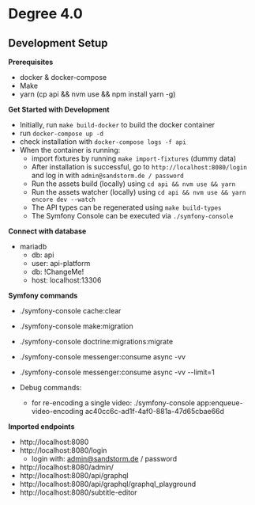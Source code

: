# Degree 4.0

## Development Setup

**Prerequisites**

- docker & docker-compose
- Make
- yarn (cp api && nvm use && npm install yarn -g)

**Get Started with Development**

- Initially, run `make build-docker` to build the docker container
- run `docker-compose up -d`
- check installation with `docker-compose logs -f api`
- When the container is running:
    - import fixtures by running `make import-fixtures` (dummy data)
    - After installation is successful, go to `http://localhost:8080/login` and log in with `admin@sandstorm.de / password`
    - Run the assets build (locally) using `cd api && nvm use && yarn`
    - Run the assets watcher (locally) using `cd api && nvm use && yarn encore dev --watch`
    - The API types can be regenerated using `make build-types`
    - The Symfony Console can be executed via `./symfony-console`

**Connect with database**

- mariadb
    - db: api
    - user: api-platform
    - db: !ChangeMe!
    - host: localhost:13306

**Symfony commands**
- ./symfony-console cache:clear
- ./symfony-console make:migration
- ./symfony-console doctrine:migrations:migrate
- ./symfony-console messenger:consume async -vv
- ./symfony-console messenger:consume async -vv --limit=1

- Debug commands:
  - for re-encoding a single video: ./symfony-console app:enqueue-video-encoding ac40cc6c-ad1f-4af0-881a-47d65cbae66d

**Imported endpoints**
- http://localhost:8080
- http://localhost:8080/login
    - login with: admin@sandstorm.de / password
- http://localhost:8080/admin/
- http://localhost:8080/api/graphql
- http://localhost:8080/api/graphql/graphql_playground
- http://localhost:8080/subtitle-editor
